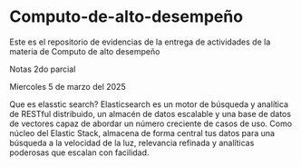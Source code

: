 # Computo-de-alto-desempeño
Este es el repositorio de evidencias de la entrega de actividades de la materia de Computo de alto desempeño

Notas 2do parcial

Miercoles 5 de marzo del 2025

Que es elasstic search? Elasticsearch es un motor de búsqueda y analítica de RESTful distribuido, un almacén de datos escalable y una base de datos de vectores capaz de abordar un número creciente de casos de uso. Como núcleo del Elastic Stack, almacena de forma central tus datos para una búsqueda a la velocidad de la luz, relevancia refinada y analíticas poderosas que escalan con facilidad.
